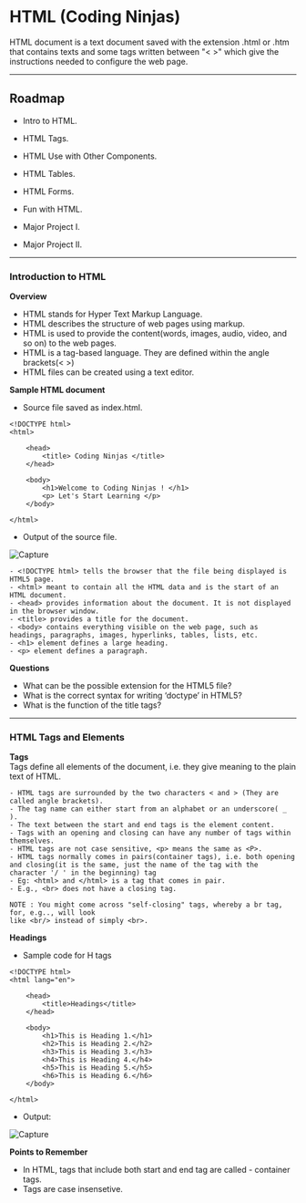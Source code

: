 
# HTML (Coding Ninjas)

HTML document is a text document saved with the extension .html or .htm that
contains texts and some tags written between "< >" which give the instructions needed
to configure the web page.





-----------------------------------------------------------------




## Roadmap

- Intro to HTML.

- HTML Tags.

- HTML Use with Other Components.

- HTML Tables.

- HTML Forms.

- Fun with HTML.

- Major Project I.

- Major Project II.


---------------------------------------------------------------------------------------

### Introduction to HTML

**Overview**
- HTML stands for Hyper Text Markup Language.
- HTML describes the structure of web pages using markup.
- HTML is used to provide the content(words, images, audio, video, and so on) to the web pages.
- HTML is a tag-based language. They are defined within the angle brackets(< >)
- HTML files can be created using a text editor.

**Sample HTML document**

- Source file saved as index.html.

``` 
<!DOCTYPE html>
<html>

    <head>
        <title> Coding Ninjas </title>
    </head>

    <body>
        <h1>Welcome to Coding Ninjas ! </h1>
        <p> Let's Start Learning </p>
    </body>

</html>
```
- Output of the source file.

![Capture](https://user-images.githubusercontent.com/66564001/157053285-6ab83565-aaff-48de-9107-7876be4d5b4e.PNG)
```
- <!DOCTYPE html> tells the browser that the file being displayed is HTML5 page.
- <html> meant to contain all the HTML data and is the start of an HTML document.
- <head> provides information about the document. It is not displayed in the browser window.
- <title> provides a title for the document.
- <body> contains everything visible on the web page, such as headings, paragraphs, images, hyperlinks, tables, lists, etc.
- <h1> element defines a large heading.
- <p> element defines a paragraph.
```

**Questions**
- What can be the possible extension for the HTML5 file?
- What is the correct syntax for writing ‘doctype’ in HTML5?
- What is the function of the title tags?

----------------------------------------------------

### HTML Tags and Elements

**Tags**\
Tags define all elements of the document, i.e. they give meaning to the plain
text of HTML.
```
- HTML tags are surrounded by the two characters < and > (They are called angle brackets).
- The tag name can either start from an alphabet or an underscore( _ ).
- The text between the start and end tags is the element content.
- Tags with an opening and closing can have any number of tags within themselves.
- HTML tags are not case sensitive, <p> means the same as <P>.
- HTML tags normally comes in pairs(container tags), i.e. both opening and closing(it is the same, just the name of the tag with the character '/ ' in the beginning) tag
- Eg: <html> and </html> is a tag that comes in pair.
- E.g., <br> does not have a closing tag.

NOTE : You might come across "self-closing" tags, whereby a br tag, for, e.g.., will look
like <br/> instead of simply <br>.
```

**Headings**
- Sample code for H tags

```
<!DOCTYPE html>
<html lang="en">

    <head>
        <title>Headings</title>
    </head>

    <body>
        <h1>This is Heading 1.</h1>
        <h2>This is Heading 2.</h2>
        <h3>This is Heading 3.</h3>
        <h4>This is Heading 4.</h4>
        <h5>This is Heading 5.</h5>
        <h6>This is Heading 6.</h6>
    </body>

</html>

```



- Output:

![Capture](https://user-images.githubusercontent.com/66564001/157067157-5686c734-557c-484f-af37-67b58588a730.PNG)

**Points to Remember**
- In HTML, tags that include both start and end tag are called - container tags.
- Tags are case insensetive.
